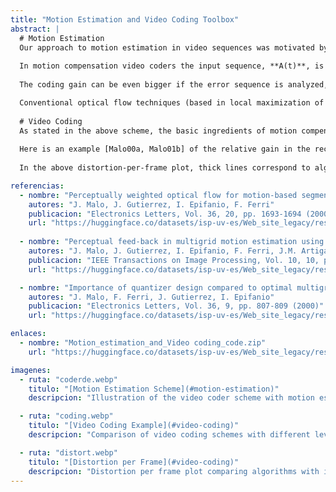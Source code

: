 ```yaml
---
title: "Motion Estimation and Video Coding Toolbox"
abstract: |
  # Motion Estimation
  Our approach to motion estimation in video sequences was motivated by the general scheme of the current video coders with motion compensation (such as MPEG-X or H.26X [Musmann85, LeGall91, Tekalp95]).
  
  In motion compensation video coders the input sequence, **A(t)**, is analized by a motion estimation system, M, that computes some description of the motion in the scene: typically the optical flow, **DVF(t)**. In the motion compensation module, **P**, this motion information can be used to predict the current frame, **A(t)**, from previous frames, **A(t-1)**. As the prediction, **(t)**, is not perfect, additional information is needed to reconstruct the sequence: the prediction error **DFD(t)**. This scheme is useful for video compression because the entropy of these two sources (motion, DVF, and errors, **DFD**) is significantly smaller than the entropy of the original sequence **A(t)**.
  
  The coding gain can be even bigger if the error sequence is analyzed, and quantized, in an appropriate transform domain, as done in image compression procedures, using the transform **T** and the quantizer **Q**.

  Conventional optical flow techniques (based in local maximization of the correlation by block matching) provide a motion description that may be redundant for a human viewer. Computational effort may be wasted describing 'perceptually irrelevant motions'. This inefficient behavior may also give rise to false alarms and noisy flows. To solve this problem, hierarchical optical flow techniques have been proposed (as for instance in MPEG-4 and in H.263). They start from a low resolution motion estimate and new motion information is locally added only in certain regions. However, new motion information should be added only if it is 'perceptually relevant'. Our contribution in motion estimation is a definition of 'perceptually relevant motion information' [Malo98, Malo01a, Malo01b]. This definition is based on the entropy of the image representation in the human cortex (Watson JOSA 87, Daugman IEEE T.Biom.Eng. 89): an increment in motion information is perceptually relevant if it contributes to decrease the entropy of the cortex representation of the prediction error. Numerical experiments (optical flow computation and flow-based segmentation) show that applying this definition to a particular hierarchical motion estimation algorithm, more robust and meaningful flows are obtained [Malo00b, Malo01a, Malo01b].
 
  # Video Coding
  As stated in the above scheme, the basic ingredients of motion compensation video coders are the motion estimation module, M, and the transform and quantization module, **T+Q**. Given our work in motion estimation and in image representation for efficient quantization, the improvement of the current video coding standards is straightforward. See [Malo01b] for a comprehensive review, and [Malo97b, Malo00a] for the original formulation and specific analysis of the relative relevance of M and **T+Q** in the video coding process.
  
  Here is an example [Malo00a, Malo01b] of the relative gain in the reconstructed sequence (0.27 bits/pix) obtained from isolated improvements in motion estimation (**M**) and/or image representation and quantization (**T+Q**).
  
  In the above distortion-per-frame plot, thick lines correspond to algorithms with poor (linear) quantization schemes and thin lines correspond to improved (non-linear) quantization schemes. Dashed lines correspond to algorithms with improved motion estimation schemes. The conclusion is that at the current bit rates an appropriate image representation and quantization is quite more important than improvements in motion estimation.

referencias:
  - nombre: "Perceptually weighted optical flow for motion-based segmentation in MPEG-4 paradigm"
    autores: "J. Malo, J. Gutierrez, I. Epifanio, F. Ferri"
    publicacion: "Electronics Letters, Vol. 36, 20, pp. 1693-1694 (2000)"
    url: "https://huggingface.co/datasets/isp-uv-es/Web_site_legacy/resolve/main/code/soft_visioncolor/seg_ade2.ps"
  
  - nombre: "Perceptual feed-back in multigrid motion estimation using an improved DCT quantization"
    autores: "J. Malo, J. Gutierrez, I. Epifanio, F. Ferri, J.M. Artigas"
    publicacion: "IEEE Transactions on Image Processing, Vol. 10, 10, pp. 1411-1427 (2001)"
    url: "https://huggingface.co/datasets/isp-uv-es/Web_site_legacy/resolve/main/code/soft_visioncolor/ieeeoct01.pdf"

  - nombre: "Importance of quantizer design compared to optimal multigrid motion estimation in video coding"
    autores: "J. Malo, F. Ferri, J. Gutierrez, I. Epifanio"
    publicacion: "Electronics Letters, Vol. 36, 9, pp. 807-809 (2000)"
    url: "https://huggingface.co/datasets/isp-uv-es/Web_site_legacy/resolve/main/code/soft_visioncolor/elect00.ps"

enlaces:
  - nombre: "Motion_estimation_and_Video coding_code.zip"
    url: "https://huggingface.co/datasets/isp-uv-es/Web_site_legacy/resolve/main/code/soft_visioncolor/Motion_estimation_and_Video%20coding_code.zip"

imagenes:
  - ruta: "coderde.webp"
    titulo: "[Motion Estimation Scheme](#motion-estimation)"
    descripcion: "Illustration of the video coder scheme with motion estimation and prediction error quantization."

  - ruta: "coding.webp"
    titulo: "[Video Coding Example](#video-coding)"
    descripcion: "Comparison of video coding schemes with different levels of motion estimation and quantization efficiency."

  - ruta: "distort.webp"
    titulo: "[Distortion per Frame](#video-coding)"
    descripcion: "Distortion per frame plot comparing algorithms with improved motion estimation and non-linear quantization schemes."
---
```

